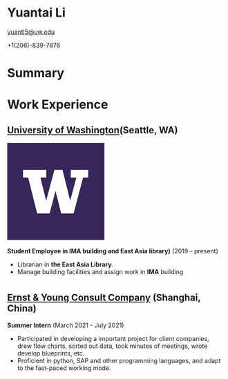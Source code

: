 # Yuantai Li

yuantl5@uw.edu

+1(206)-839-7876

# Summary


# Work Experience

## [University of Washington][](Seattle, WA)
![UW](uw.jpg)

**Student Employee in IMA building and East Asia library)** (2019 - present)


- Librarian in **the East Asia Library**.
- Manage building facilities and assign work in **IMA** building

#

## [Ernst & Young Consult Company] (Shanghai, China)

**Summer Intern** (March 2021 - July 2021)


- Participated in developing a important project for client companies, drew flow charts, sorted out data, took minutes of meetings, wrote develop blueprints, etc.
- Proficient in python, SAP and other programming languages, and adapt to the fast-paced working mode.

[University of Washington]: https://www.washington.edu/
[Ernst & Young Consult Company]: https://www.ey.com/en_cn/people/ey-greater-china